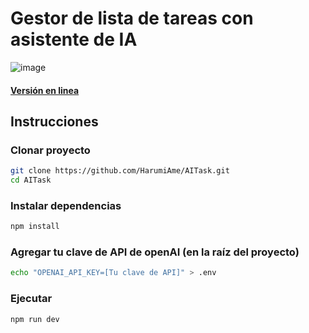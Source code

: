 # Gestor de lista de tareas con asistente de IA
![image](https://github.com/user-attachments/assets/b951f9cd-a227-47d5-affa-2dda18ef2b2f)
#### [Versión en linea](ai-task-seven.vercel.app)



## Instrucciones 
### Clonar proyecto
```bash
git clone https://github.com/HarumiAme/AITask.git
cd AITask
```
### Instalar dependencias
```bash
npm install
```
### Agregar tu clave de API de openAI (en la raíz del proyecto)
```bash
echo "OPENAI_API_KEY=[Tu clave de API]" > .env
```
### Ejecutar
```bash
npm run dev
```
